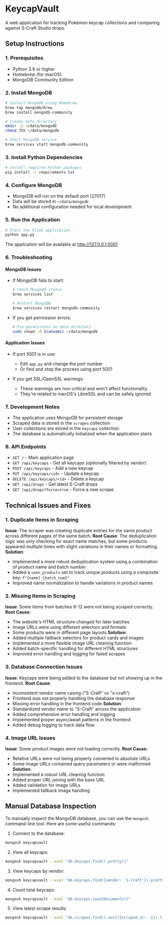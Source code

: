 # KeycapVault

A web application for tracking Pokémon keycap collections and comparing against S-Craft Studio drops.

## Setup Instructions

### 1. Prerequisites
- Python 3.9 or higher
- Homebrew (for macOS)
- MongoDB Community Edition

### 2. Install MongoDB
```bash
# Install MongoDB using Homebrew
brew tap mongodb/brew
brew install mongodb-community

# Create data directory
mkdir -p ~/data/mongodb
chmod 755 ~/data/mongodb

# Start MongoDB service
brew services start mongodb-community
```

### 3. Install Python Dependencies
```bash
# Install required Python packages
pip install -r requirements.txt
```

### 4. Configure MongoDB
- MongoDB will run on the default port (27017)
- Data will be stored in `~/data/mongodb`
- No additional configuration needed for local development

### 5. Run the Application
```bash
# Start the Flask application
python app.py
```
The application will be available at http://127.0.0.1:5001

### 6. Troubleshooting

#### MongoDB Issues
- If MongoDB fails to start:
  ```bash
  # Check MongoDB status
  brew services list
  
  # Restart MongoDB
  brew services restart mongodb-community
  ```

- If you get permission errors:
  ```bash
  # Fix permissions on data directory
  sudo chown -R $(whoami) ~/data/mongodb
  ```

#### Application Issues
- If port 5001 is in use:
  - Edit `app.py` and change the port number
  - Or find and stop the process using port 5001

- If you get SSL/OpenSSL warnings:
  - These warnings are non-critical and won't affect functionality
  - They're related to macOS's LibreSSL and can be safely ignored

### 7. Development Notes
- The application uses MongoDB for persistent storage
- Scraped data is stored in the `scrapes` collection
- User collections are stored in the `keycaps` collection
- The database is automatically initialized when the application starts

### 8. API Endpoints
- `GET /` - Main application page
- `GET /api/keycaps` - Get all keycaps (optionally filtered by vendor)
- `POST /api/keycaps` - Add a new keycap
- `PUT /api/keycaps/<id>` - Update a keycap
- `DELETE /api/keycaps/<id>` - Delete a keycap
- `GET /api/drops` - Get latest S-Craft drops
- `GET /api/drops?force=true` - Force a new scrape

## Technical Issues and Fixes

### 1. Duplicate Items in Scraping
**Issue**: The scraper was creating duplicate entries for the same product across different pages of the same batch.
**Root Cause**: The deduplication logic was only checking for exact name matches, but some products appeared multiple times with slight variations in their names or formatting.
**Solution**: 
- Implemented a more robust deduplication system using a combination of product name and batch number
- Added a `seen_products` set to track unique products using a composite key: `f"{name}_{batch_num}"`
- Improved name normalization to handle variations in product names

### 2. Missing Items in Scraping
**Issue**: Some items from batches 9-12 were not being scraped correctly.
**Root Cause**: 
- The website's HTML structure changed for later batches
- Image URLs were using different selectors and formats
- Some products were in different page layouts
**Solution**:
- Added multiple fallback selectors for product cards and images
- Implemented a more flexible image URL cleaning function
- Added batch-specific handling for different HTML structures
- Improved error handling and logging for failed scrapes

### 3. Database Connection Issues
**Issue**: Keycaps were being added to the database but not showing up in the frontend.
**Root Cause**: 
- Inconsistent vendor name casing ("S-Craft" vs "s-craft")
- Frontend was not properly handling the database response
- Missing error handling in the frontend code
**Solution**:
- Standardized vendor name to "S-Craft" across the application
- Added comprehensive error handling and logging
- Implemented proper async/await patterns in the frontend
- Added debug logging to track data flow

### 4. Image URL Issues
**Issue**: Some product images were not loading correctly.
**Root Cause**: 
- Relative URLs were not being properly converted to absolute URLs
- Some image URLs contained query parameters or were malformed
**Solution**:
- Implemented a robust URL cleaning function
- Added proper URL joining with the base URL
- Added validation for image URLs
- Implemented fallback image handling

## Manual Database Inspection

To manually inspect the MongoDB database, you can use the `mongosh` command-line tool. Here are some useful commands:

1. Connect to the database:
```bash
mongosh keycapvault
```

2. View all keycaps:
```bash
mongosh keycapvault --eval "db.keycaps.find().pretty()"
```

3. View keycaps by vendor:
```bash
mongosh keycapvault --eval "db.keycaps.find({vendor: 'S-Craft'}).pretty()"
```

4. Count total keycaps:
```bash
mongosh keycapvault --eval "db.keycaps.countDocuments()"
```

5. View latest scrape results:
```bash
mongosh keycapvault --eval "db.scrapes.find().sort({scraped_at: -1}).limit(1).pretty()"
```
